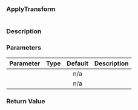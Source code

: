 <!-- api/ApplyTransform.md -->

### ApplyTransform

```js
```

### Description


### Parameters

| Parameter	| Type     	| Default 	| Description	|
|-----------|:--------:	|:-------:	|-------------	|
| 		|  	| n/a     	|  |
| 		|  	| n/a     	|  |


### Return Value


